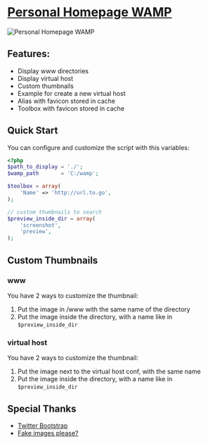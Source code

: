 # [Personal Homepage WAMP](https://github.com/romqin/wamp)

![Personal Homepage WAMP](http://i.imgur.com/7NpttKN.jpg)

## Features:

  * Display www directories
  * Display virtual host
  * Custom thumbnails
  * Example for create a new virtual host
  * Alias with favicon stored in cache
  * Toolbox with favicon stored in cache

## Quick Start

You can configure and customize the script with this variables:
```php
<?php
$path_to_display = './';
$wamp_path       = 'C:/wamp';

$toolbox = array(
    'Name' => 'http://url.to.go',
);

// custom thumbnails to search
$preview_inside_dir = array(
    'screenshot',
    'preview',
);
```

## Custom Thumbnails

### www

You have 2 ways to customize the thumbnail:

1. Put the image in /www with the same name of the directory<br>
2. Put the image inside the directory, with a name like in ```$preview_inside_dir```<br>

### virtual host

You have 2 ways to customize the thumbnail:

1. Put the image next to the virtual host conf, with the same name<br>
2. Put the image inside the directory, with a name like in ```$preview_inside_dir```<br>


## Special Thanks
 * [Twitter Bootstrap](http://twitter.github.com/bootstrap/)
 * [Fake images please?](http://fakeimg.pl/)

